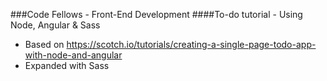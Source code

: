 ###Code Fellows  - Front-End Development 
####To-do tutorial - Using Node, Angular & Sass
- Based on https://scotch.io/tutorials/creating-a-single-page-todo-app-with-node-and-angular
- Expanded with Sass
